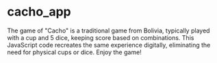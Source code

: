 # cacho_app
The game of "Cacho" is a traditional game from Bolivia, typically played with a cup and 5 dice, keeping score based on combinations. This JavaScript code recreates the same experience digitally, eliminating the need for physical cups or dice. Enjoy the game!
